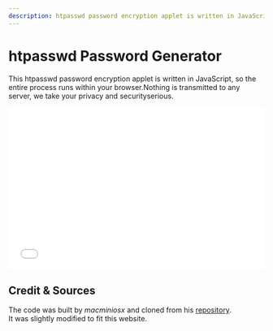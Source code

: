 ```yaml
---
description: htpasswd password encryption applet is written in JavaScript. It can be used to generate, check, and update htpasswd files.
---
```


# htpasswd Password Generator

This htpasswd password encryption applet is written in JavaScript, so the entire process runs within your browser.Nothing is transmitted to any server, we take your privacy and securityserious.

<iframe title="" src="/assets/pages/htpasswd-generator/" scrolling="no" style="border: 0px; height: 320px; margin-top: -0px; width:100%"></iframe>

## Credit & Sources

The code was built by _macminiosx_ and cloned from his [repository](https://github.com/macminiosx/passwd-generator).  
It was slightly modified to fit this website.
